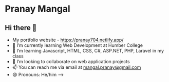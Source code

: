 # Pranay Mangal
## Hi there 👋


- My portfolio website - https://pranay704.netlify.app/
- 🔭 I’m currently learning Web Development at Humber College
- 🌱 I’m learning Javascript, HTML, CSS, C#, ASP.NET, PHP, Laravel in my class
- 👯 I’m looking to collaborate on web application projects
- 📫 You can reach me via email at mangal.pranay@gmail.com
- 😄 Pronouns: He/him
-->
